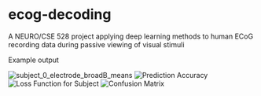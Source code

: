# ecog-decoding
A NEURO/CSE 528 project applying deep learning methods to human ECoG recording data during passive viewing of visual stimuli <br>

Example output <br>

![subject_0_electrode_broadB_means](https://github.com/Jordan-Elum/ecog-decoding/assets/109245915/a0614d9d-65a3-43f3-9e99-a90892e21950)
![Prediction Accuracy](https://github.com/Jordan-Elum/ecog-decoding/assets/109245915/900baeb7-6809-4b46-907e-e14b6c6470f7)
![Loss Function for Subject](https://github.com/Jordan-Elum/ecog-decoding/assets/109245915/7fcbbbbd-99d3-49ee-be20-b16ff7474f4f)
![Confusion Matrix](https://github.com/Jordan-Elum/ecog-decoding/assets/109245915/1021c73f-49e7-4ff4-8165-3ecb8d8eff5a)
